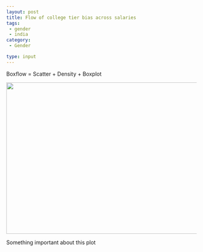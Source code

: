 ```yaml
---
layout: post
title: Flow of college tier bias across salaries
tags: 
 - gender
 - india
category:
 - Gender

type: input
---
```



<div class="message">
 
 Boxflow = Scatter + Density + Boxplot
</div>

<img src= "{{ site.url }}/public/images/1234.png" height=400 width=700></img>

Something important about this plot

